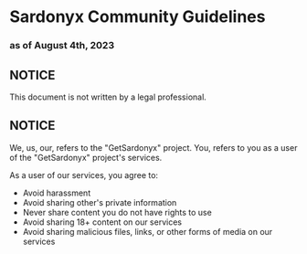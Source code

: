 # Sardonyx Community Guidelines
### as of August 4th, 2023
## NOTICE
This document is not written by a legal professional.

## NOTICE
We, us, our, refers to the "GetSardonyx" project. You, refers to you as a user of the "GetSardonyx" project's services.

As a user of our services, you agree to:
- Avoid harassment
- Avoid sharing other's private information
- Never share content you do not have rights to use
- Avoid sharing 18+ content on our services
- Avoid sharing malicious files, links, or other forms of media on our services
